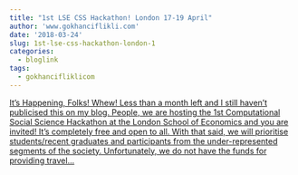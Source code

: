 ```yaml
---
title: "1st LSE CSS Hackathon! London 17-19 April"
author: 'www.gokhanciflikli.com'
date: '2018-03-24'
slug: 1st-lse-css-hackathon-london-1
categories:
  - bloglink
tags:
  - gokhancifliklicom
---
```


[It’s Happening, Folks! Whew! Less than a month left and I still haven’t publicised this on my blog. People, we are hosting the 1st Computational Social Science Hackathon at the London School of Economics and you are invited! It’s completely free and open to all. With that said, we will prioritise students/recent graduates and participants from the under-represented segments of the society. Unfortunately, we do not have the funds for providing travel...<click to read more>](https://www.gokhan.io/post/css-hackathon/)

